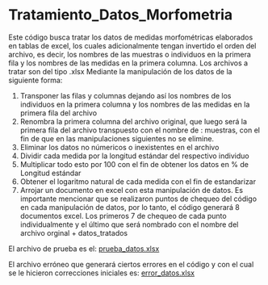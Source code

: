 # Tratamiento_Datos_Morfometria
Este código busca tratar los datos de medidas morfométricas elaborados en tablas de excel, los cuales adicionalmente tengan invertido el orden del archivo, es decir, los nombres de las muestras o individuos en la primera fila y los nombres de las medidas en la primera columna.
Los archivos a tratar son del tipo .xlsx 
Mediante la manipulación de los datos de la siguiente forma: 
1. Transponer las filas y columnas dejando así los nombres de los individuos en la primera columna y los nombres de las medidas en la primera fila del archivo
2. Renombra la primera columna del archivo original, que luego será la primera fila del archivo transpuesto con el nombre de : muestras, con el fin de que en las manipulaciones siguientes no se elimine.
3. Eliminar los datos no númericos o inexistentes en el archivo
4. Dividir cada medida por la longitud estándar del respectivo individuo
5. Multiplicar todo esto por 100 con el fin de obtener los datos en % de Longitud estándar
6. Obtener el logaritmo natural de cada medida con el fin de estandarizar
7. Arrojar un documento en excel con esta manipulación de datos.
Es importante mencionar que se realizaron puntos de chequeo del código en cada manipulación de datos, por lo tanto, el código generará 8 documentos excel. Los primeros 7 de chequeo de cada punto individualmente y el último que será nombrado con el nombre del archivo orginal + datos_tratados 


El archivo de prueba es el: [prueba_datos.xlsx](https://github.com/PaulaGudiela/Tratamiento_Datos_Morfometria/blob/main/prueba_datos.xlsx) 

El archivo erróneo que generará ciertos errores en el código y con el cual se le hicieron correcciones iniciales es: [error_datos.xlsx](https://github.com/PaulaGudiela/Tratamiento_Datos_Morfometria/blob/main/error_datos.xlsx)
